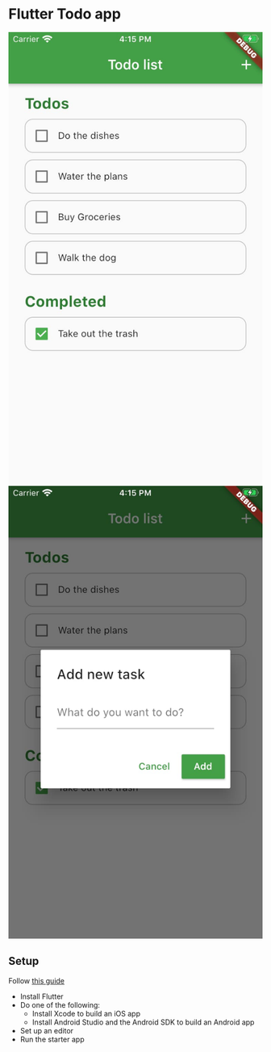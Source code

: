 # Flutter Todo app

![](img/iPhoneSE_1.jpg)
![](img/iPhoneSE_2.jpg)

## Setup

Follow [this guide](https://flutter.dev/docs/get-started/install) 

- Install Flutter
- Do one of the following:
  - Install Xcode to build an iOS app
  - Install Android Studio and the Android SDK to build an Android app
- Set up an editor
- Run the starter app


